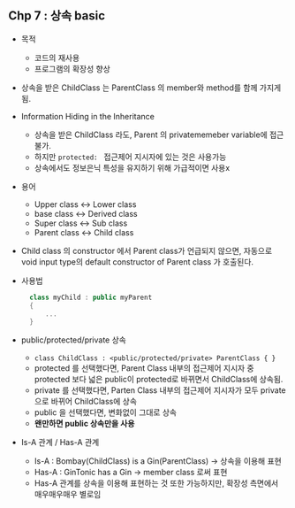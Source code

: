 ## Chp 7 : 상속 basic
* 목적
  * 코드의 재사용
  * 프로그램의 확장성 향상
* 상속을 받은 ChildClass 는 ParentClass 의 member와 method를 함께 가지게 됨.
* Information Hiding in the Inheritance
  * 상속을 받은 ChildClass 라도, Parent 의 privatememeber variable에 접근불가. 
  * 하지만 `protected: ` 접근제어 지시자에 있는 것은 사용가능
  * 상속에서도 정보은닉 특성을 유지하기 위해 가급적이면 사용x
* 용어
  * Upper class <-> Lower class
  * base class <-> Derived class
  * Super class <-> Sub class
  * Parent class <-> Child class
* Child class 의 constructor 에서 Parent class가 언급되지 않으면, 자동으로 void input type의 default constructor of Parent class 가 호출된다.
* 사용법
  ``` c++
    class myChild : public myParent
    {
        ...
    }
  ```
* public/protected/private 상속
  * `class ChildClass : <public/protected/private> ParentClass { }`
  * protected 를 선택했다면, Parent Class 내부의 접근제어 지시자 중 protected 보다 넓은 public이 protected로 바뀌면서 ChildClass에 상속됨.
  * private 를 선택했다면, Parten Class 내부의 접근제어 지시자가 모두 private으로 바뀌어 ChildClass에 상속
  * public 을 선택했다면, 변화없이 그대로 상속
  * **왠만하면 public 상속만을 사용**
  
* Is-A 관계 / Has-A 관계
  * Is-A : Bombay(ChildClass) is a Gin(ParentClass) -> 상속을 이용해 표현
  * Has-A : GinTonic has a Gin -> member class 로써 표현
  * Has-A 관계를 상속을 이용해 표현하는 것 또한 가능하지만, 확장성 측면에서 매우매우매우 별로임

